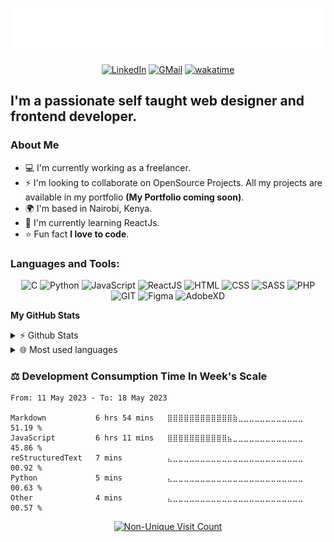 <h1 align="center">
  <img src="./name.svg" alt="Vincent Kimatu" />
</h1>

<div align="center">

[![LinkedIn](https://img.shields.io/badge/-My%20LinkedIn-64B3F3?style=flat&logo=linkedin)](https://www.linkedin.com/in/VincentKimatu)
[![GMail](https://img.shields.io/badge/-Gmail-A9D8B3?style=flat&logo=Gmail)](mailto:vincentkimatu.dev@gmail.com)
[![wakatime](https://wakatime.com/badge/user/538fba1c-7910-4989-9654-aa93b855e21a.svg)](https://wakatime.com/@538fba1c-7910-4989-9654-aa93b855e21a)

<!-- ![GitHub Stars](https://img.shields.io/github/stars/VincentKimatu?color=%23C2E59B&logo=Github&style=for-the-badge) -->

</div>

## I'm a passionate self taught web designer and frontend developer.

### About Me

- 💻 I'm currently working as a freelancer.
- ⚡ I'm looking to collaborate on OpenSource Projects. All my projects are available in my portfolio <b>(My Portfolio coming soon)</b>.
- 🌍 I'm based in Nairobi, Kenya.
- 🧠 I'm currently learning ReactJs.
- ⭐ Fun fact <b>I love to code</b>.

### Languages and Tools:

<div align="center">
<img alt="C" src="https://img.shields.io/badge/-00599C?style=flat&logo=c&logoColor=white"/>
<img alt="Python" src="https://img.shields.io/badge/-Python-7289DA?style=flat&logo=python&logoColor=white"/>
<img alt="JavaScript" src="https://img.shields.io/badge/-JavaScript-yellow?style=flat&logo=javascript&logoColor=white"/>
<img alt="ReactJS" src="https://img.shields.io/badge/-ReactJS-45B8D8?style=flat&logo=react&logoColor=white"/>
<img alt="HTML" src="https://img.shields.io/badge/-HTML-orange?style=flat&logo=html5&logoColor=white"/>
<img alt="CSS" src="https://img.shields.io/badge/-CSS-blue?style=flat&logo=css3&logoColor=white"/>
<img alt="SASS" src="https://img.shields.io/badge/-SASS-ff69b4?style=flat&logo=sass&logoColor=white"/>
<img alt="PHP" src="https://img.shields.io/badge/-PHP-64B3F3?style=flat&logo=php&logoColor=white"/>

<img alt="GIT" src="https://img.shields.io/badge/-GIT-F05032?style=flat&logo=git&logoColor=white"/>
<img alt="Figma" src="https://img.shields.io/badge/-Figma-purple?style=flat&logo=figma&logoColor=white"/>
<img alt="AdobeXD" src="https://img.shields.io/badge/-AdobeXD-E10098?style=flat&logo=AdobeXD&logoColor=white"/>
<!--
<img alt="Node.js" src="https://img.shields.io/badge/Node.js-339933?logo=node.js&logoColor=white&style=flat"/>
<img alt="Rust" src="https://img.shields.io/badge/-Rust-000000?style=flat&logo=rust&logoColor=white"/>
<img alt="TypeScript" src="https://img.shields.io/badge/TypeScript-3178C6?logo=typescript&logoColor=white&style=flat"/>
<img alt="GraphQL" src="https://img.shields.io/badge/-GraphQL-E10098?style=flat&logo=graphql&logoColor=white"/>
<img alt="Firebase" src="https://img.shields.io/badge/Firebase-FFCA28?logo=firebase&logoColor=black&style=flat"/>
<img alt="C++" src="https://img.shields.io/badge/-C%2B%2B-00599C?style=flat-&logo=c%2B%2B&logoColor=white"/>
<img alt="Django" src="https://img.shields.io/badge/-Django-092E20?style=flat&logo=django&logoColor=white"/>
-->
</div>
                    
<b>My GitHub Stats</b>

<details>
  <summary>⚡ Github Stats</summary>
  <br>
  <img src="https://github-readme-stats.vercel.app/api?username=VincentKimatu&theme=monokai&show_icons=true" alt="Oops, something went wrong with Github Stats graph. Sorry!" />
</details>

<details>
  <summary>🌐 Most used languages</summary>
  <br>
  <img src="https://github-readme-stats.vercel.app/api/top-langs/?username=VincentKimatu&theme=monokai&layout=compact" alt="Oops, something went wrong with most used languages graph. Sorry!" />
  </br>
  <b>Note</b> Top languages is only a metric of the languages my public code consist of and does not reflect experience or skill level.
</details>

### :balance_scale: Development Consumption Time In Week's Scale

<!--START_SECTION:waka-->

```text
From: 11 May 2023 - To: 18 May 2023

Markdown           6 hrs 54 mins   ⣿⣿⣿⣿⣿⣿⣿⣿⣿⣿⣿⣿⣷⣀⣀⣀⣀⣀⣀⣀⣀⣀⣀⣀⣀   51.19 %
JavaScript         6 hrs 11 mins   ⣿⣿⣿⣿⣿⣿⣿⣿⣿⣿⣿⣦⣀⣀⣀⣀⣀⣀⣀⣀⣀⣀⣀⣀⣀   45.86 %
reStructuredText   7 mins          ⣄⣀⣀⣀⣀⣀⣀⣀⣀⣀⣀⣀⣀⣀⣀⣀⣀⣀⣀⣀⣀⣀⣀⣀⣀   00.92 %
Python             5 mins          ⣄⣀⣀⣀⣀⣀⣀⣀⣀⣀⣀⣀⣀⣀⣀⣀⣀⣀⣀⣀⣀⣀⣀⣀⣀   00.63 %
Other              4 mins          ⣄⣀⣀⣀⣀⣀⣀⣀⣀⣀⣀⣀⣀⣀⣀⣀⣀⣀⣀⣀⣀⣀⣀⣀⣀   00.57 %
```

<!--END_SECTION:waka-->

<div align="center">

[![Non-Unique Visit Count](https://komarev.com/ghpvc/?username=VincentKimatu&label=Profile%20Views&color=blue)](https://github.com/antonkomarev/github-profile-views-counter)

</div>
